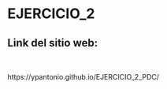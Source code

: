 # EJERCICIO_2
<h2>Link del sitio web:</h2> <br>
<p>  https://ypantonio.github.io/EJERCICIO_2_PDC/ </p>

